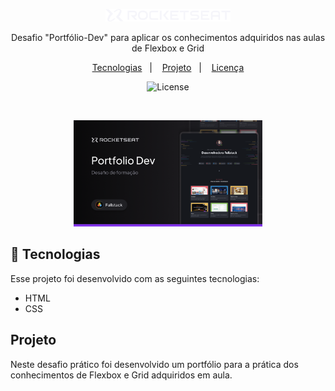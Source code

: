 <p align="center">
  <img alt="Logo" src=".github/logo.png" width="200px" />
</p>

<p align="center">
Desafio "Portfólio-Dev" para aplicar os conhecimentos adquiridos nas aulas de Flexbox e Grid
</p>

<p align="center">
  <a href="#-tecnologias">Tecnologias</a>&nbsp;&nbsp;&nbsp;|&nbsp;&nbsp;&nbsp;
  <a href="#-projeto">Projeto</a>&nbsp;&nbsp;&nbsp;|&nbsp;&nbsp;&nbsp;
  <a href="#memo-licença">Licença</a>
</p>

<p align="center">
  <img alt="License" src="https://img.shields.io/static/v1?label=license&message=MIT&color=0F172A&labelColor=1D4ED8">
</p>

<br>

<p align="center">
  <img alt="Preview do projeto desenvolvido." src=".github/Thumbnail.png" width="60%">
</p>


## 🚀 Tecnologias

Esse projeto foi desenvolvido com as seguintes tecnologias:

- HTML
- CSS

## Projeto

Neste desafio prático foi desenvolvido um portfólio para a prática dos conhecimentos de Flexbox e Grid adquiridos em aula.
